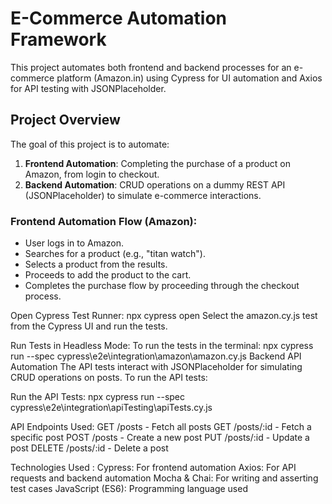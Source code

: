 # E-Commerce Automation Framework

This project automates both frontend and backend processes for an e-commerce platform (Amazon.in) using Cypress for UI automation and Axios for API testing with JSONPlaceholder.

## Project Overview

The goal of this project is to automate:
1. **Frontend Automation**: Completing the purchase of a product on Amazon, from login to checkout.
2. **Backend Automation**: CRUD operations on a dummy REST API (JSONPlaceholder) to simulate e-commerce interactions.

### Frontend Automation Flow (Amazon):
- User logs in to Amazon.
- Searches for a product (e.g., "titan watch").
- Selects a product from the results.
- Proceeds to add the product to the cart.
- Completes the purchase flow by proceeding through the checkout process.

Open Cypress Test Runner:
npx cypress open
Select the amazon.cy.js test from the Cypress UI and run the tests.

Run Tests in Headless Mode: To run the tests in the terminal:
npx cypress run --spec cypress\e2e\integration\amazon\amazon.cy.js
Backend API Automation
The API tests interact with JSONPlaceholder for simulating CRUD operations on posts. To run the API tests:

Run the API Tests:
npx cypress run --spec cypress\e2e\integration\apiTesting\apiTests.cy.js

API Endpoints Used:
GET /posts - Fetch all posts
GET /posts/:id - Fetch a specific post
POST /posts - Create a new post
PUT /posts/:id - Update a post
DELETE /posts/:id - Delete a post

Technologies Used :
Cypress: For frontend automation
Axios: For API requests and backend automation
Mocha & Chai: For writing and asserting test cases
JavaScript (ES6): Programming language used
